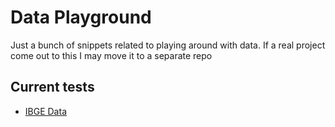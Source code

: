 # Data Playground
Just a bunch of snippets related to playing around with data. If a real project come out to this I may move it to a separate repo

## Current tests
- [IBGE Data](https://github.com/FernnandoSussmann/data-playground/tree/ibge-data)
